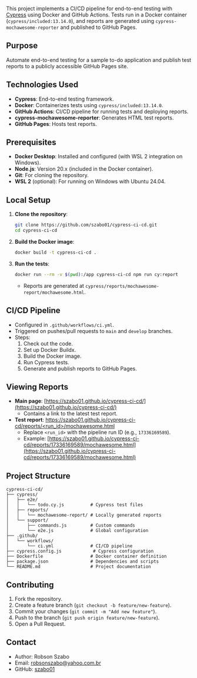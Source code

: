  This project implements a CI/CD pipeline for end-to-end testing with [Cypress](https://www.cypress.io/) using Docker and GitHub Actions. Tests run in a Docker container (`cypress/included:13.14.0`), and reports are generated using `cypress-mochawesome-reporter` and published to GitHub Pages.

 ## Purpose
 Automate end-to-end testing for a sample to-do application and publish test reports to a publicly accessible GitHub Pages site.

 ## Technologies Used
 - **Cypress**: End-to-end testing framework.
 - **Docker**: Containerizes tests using `cypress/included:13.14.0`.
 - **GitHub Actions**: CI/CD pipeline for running tests and deploying reports.
 - **cypress-mochawesome-reporter**: Generates HTML test reports.
 - **GitHub Pages**: Hosts test reports.

 ## Prerequisites
 - **Docker Desktop**: Installed and configured (with WSL 2 integration on Windows).
 - **Node.js**: Version 20.x (included in the Docker container).
 - **Git**: For cloning the repository.
 - **WSL 2** (optional): For running on Windows with Ubuntu 24.04.

 ## Local Setup
 1. **Clone the repository**:
    ```bash
    git clone https://github.com/szabo01/cypress-ci-cd.git
    cd cypress-ci-cd
    ```
 2. **Build the Docker image**:
    ```bash
    docker build -t cypress-ci-cd .
    ```
 3. **Run the tests**:
    ```bash
    docker run --rm -v $(pwd):/app cypress-ci-cd npm run cy:report
    ```
    - Reports are generated at `cypress/reports/mochawesome-report/mochawesome.html`.

 ## CI/CD Pipeline
 - Configured in `.github/workflows/ci.yml`.
 - Triggered on pushes/pull requests to `main` and `develop` branches.
 - Steps:
   1. Check out the code.
   2. Set up Docker Buildx.
   3. Build the Docker image.
   4. Run Cypress tests.
   5. Generate and publish reports to GitHub Pages.

 ## Viewing Reports
 - **Main page**: [https://szabo01.github.io/cypress-ci-cd/](https://szabo01.github.io/cypress-ci-cd/)
   - Contains a link to the latest test report.
 - **Test report**: [https://szabo01.github.io/cypress-ci-cd/reports/<run_id>/mochawesome.html](https://szabo01.github.io/cypress-ci-cd/reports/<run_id>/mochawesome.html)
   - Replace `<run_id>` with the pipeline run ID (e.g., `17336169589`).
   - Example: [https://szabo01.github.io/cypress-ci-cd/reports/17336169589/mochawesome.html](https://szabo01.github.io/cypress-ci-cd/reports/17336169589/mochawesome.html)

 ## Project Structure
 ```
 cypress-ci-cd/
 ├── cypress/
 │   ├── e2e/
 │   │   └── todo.cy.js          # Cypress test files
 │   ├── reports/
 │   │   └── mochawesome-report/ # Locally generated reports
 │   └── support/
 │       ├── commands.js         # Custom commands
 │       └── e2e.js              # Global configuration
 ├── .github/
 │   └── workflows/
 │       └── ci.yml              # CI/CD pipeline
 ├── cypress.config.js            # Cypress configuration
 ├── Dockerfile                  # Docker container definition
 ├── package.json                # Dependencies and scripts
 └── README.md                   # Project documentation
 ```

 ## Contributing
 1. Fork the repository.
 2. Create a feature branch (`git checkout -b feature/new-feature`).
 3. Commit your changes (`git commit -m "Add new feature"`).
 4. Push to the branch (`git push origin feature/new-feature`).
 5. Open a Pull Request.

 ## Contact
 - Author: Robson Szabo
 - Email: robsonszabo@yahoo.com.br
 - GitHub: [szabo01](https://github.com/szabo01)
